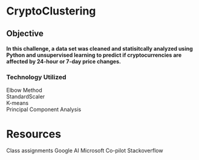 # CryptoClustering

## Objective

#### In this challenge, a data set was cleaned and statisitcally analyzed using Python and unsupervised learning to predict if cryptocurrencies are affected by 24-hour or 7-day price changes. 

### Technology Utilized
Elbow Method\
StandardScaler\
K-means\
Principal Component Analysis

# Resources
Class assignments
Google AI
Microsoft Co-pilot
Stackoverflow
